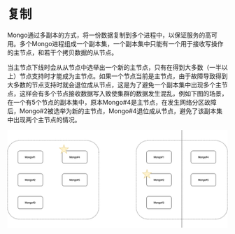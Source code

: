 # 复制

Mongo通过多副本的方式，将一份数据复制到多个进程中，以保证服务的高可用。多个Mongo进程组成一个副本集，一个副本集中只能有一个用于接收写操作的主节点，和若干个拷贝数据的从节点。

当主节点下线时会从从节点中选举出一个新的主节点，只有在得到大多数（一半以上）节点支持时才能成为主节点。如果一个节点当前是主节点，由于故障导致得到大多数的节点支持时就会退位成从节点，这是为了避免一个副本集中出现多个主节点，这样会有多个节点接收数据写入致使集群的数据发生混乱，例如下图的场景，在一个有5个节点的副本集中，原本Mongo#4是主节点，在发生网络分区故障后，Mongo#2被选举为新的主节点，Mongo#4退位成从节点，避免了该副本集中出现两个主节点的情况。

![选举](resources/replica_1.png)
